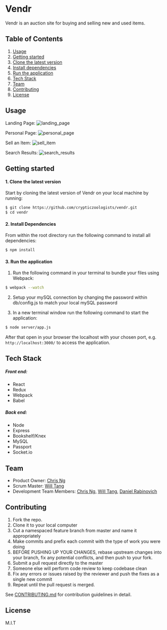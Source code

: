 # Vendr

  Vendr is an auction site for buying and selling new and used items.

## Table of Contents
1. [Usage](#Usage)
2. [Getting started](#Getting-Started)
  1. [Clone the latest version](#Clone-Latest)
  2. [Install dependencies](#Install-Dependencies)
  3. [Run the application](#Run-Application)
3. [Tech Stack](#Tech-Stack)
4. [Team](#Team)
5. [Contributing](#Contributing)
6. [License](#License)

## Usage

Landing Page:
![landing_page](https://raw.githubusercontent.com/crypticzoologists/vendr/master/landing_page.png)

Personal Page:
![personal_page](https://raw.githubusercontent.com/crypticzoologists/vendr/master/personal_page.png)

Sell an Item:
![sell_item](https://raw.githubusercontent.com/crypticzoologists/vendr/master/sell_item.png)

Search Results:
![search_results](https://raw.githubusercontent.com/crypticzoologists/vendr/master/search_results.png)

## Getting started

#### 1. Clone the latest version

  Start by cloning the latest version of Vendr on your local machine by running:

  ```sh
  $ git clone https://github.com/crypticzoologists/vendr.git
  $ cd vendr
  ```

#### 2. Install Dependencies
  From within the root directory run the following command to install all dependencies:

  ```sh
  $ npm install
  ```

#### 3. Run the application

  1. Run the following command in your terminal to bundle your files using Webpack:

  ```sh
  $ webpack --watch
  ```

  2. Setup your mySQL connection by changing the password within db/config.js to match your local mySQL password

  3. In a new terminal window run the following command to start the application:

  ```sh
  $ node server/app.js
  ```

  After that open in your browser the localhost with your chosen port, e.g. ``` http://localhost:3000/ ``` to access the application.

## Tech Stack

##### Front end:
- React
- Redux
- Webpack
- Babel

##### Back end:
- Node
- Express
- Bookshelf/Knex
- MySQL
- Passport
- Socket.io

<!-- ### Database Schema
<b> to be added </b> -->

<!-- ## Directory Layout
```
├── /env/                       # Environment variables
├── /node_modules/              # 3rd-party libraries and utilities
├── /client/                    # Client source code
│   ├── /build/                 # Build file produced with Browserify
│   ├── /components/            # React components
│     ├── /home-view/           # Home view components
│     ├── /main-layout/         # Main Layout components
│     ├── /record-view/         # Record view components
│     ├── /report-view/         # Reporting view components
│     ├── /App.jsx/             # Main React App
│   ├── /lib/                   # Lib files, e.g. from FACE API
│   ├── /style/                 # CSS Style files
│   ├── /index.jsx              # Index file to attach React to DOM
├── /server/                    # Server source code
│   ├── /config/                # Initial server config files
│   ├── /controllers/           # Controllers for database interaction
│   ├── /lib/                   # Lib for util functions
│   ├── /models/                # Data models
│   ├── /routes/                # Routes for incoming GET and POST requests
│   ├── /views/                 # Jade templating views
│   └── /server.js              # Server-side startup script
├── /test/                      # Server and client side tests
│   ├── /client/                # Client side tests
│   ├── /server/                # Server side tests
|   ├── /data/                  # Holds seed & dummy data
└── package.json                # List of 3rd party libraries and utilities to be installed
└── .babelrc                    # Babel presets
└── .eslintrc                   # ESLint settings
``` -->

## Team
  - Product Owner:            [Chris Ng](https://github.com/chrisng93)
  - Scrum Master:             [Will Tang](https://github.com/willwtang)
  - Development Team Members: [Chris Ng](https://github.com/chrisng93), [Will Tang](https://github.com/willwtang), [Daniel Rabinovich](https://github.com/Drabin)

## Contributing

  1. Fork the repo.
  2. Clone it to your local computer
  3. Cut a namespaced feature branch from master and name it appropriately
  4. Make commits and prefix each commit with the type of work you were doing
  5. BEFORE PUSHING UP YOUR CHANGES, rebase upstream changes into your branch, fix any potential conflicts, and then push to your fork.
  6. Submit a pull request directly to the master
  7. Someone else will perform code review to keep codebase clean
  8. Fix any errors or issues raised by the reviewer and push the fixes as a single new commit
  9. Repeat until the pull request is merged.

See [CONTRIBUTING.md](CONTRIBUTING.md) for contribution guidelines in detail.

## License

M.I.T

